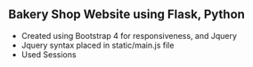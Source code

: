## Bakery Shop Website using Flask, Python
- Created using  Bootstrap 4 for responsiveness, and Jquery
- Jquery syntax placed in static/main.js file
- Used Sessions